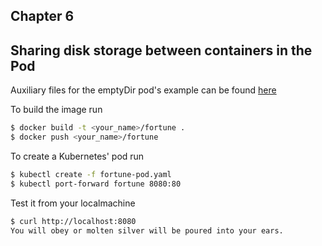 ## Chapter 6
## Sharing disk storage between containers in the Pod

Auxiliary files for the emptyDir pod's example can be found [here](Chapter_6)

To build the image run
``` bash
$ docker build -t <your_name>/fortune .
$ docker push <your_name>/fortune
```
To create a Kubernetes' pod run
``` bash
$ kubectl create -f fortune-pod.yaml
$ kubectl port-forward fortune 8080:80
```

Test it from your localmachine
```bash
$ curl http://localhost:8080
You will obey or molten silver will be poured into your ears.
```


